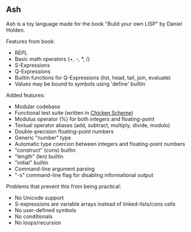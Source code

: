 ## Ash

Ash is a toy language made for the book "Build your own LISP" by Daniel Holden.

Features from book:
- REPL
- Basic math operators (+, -, *, /)
- S-Expressions
- Q-Expressions
- Builtin functions for Q-Expressions (list, head, tail, join, evaluate)
- Values may be bound to symbols using 'define' builtin

Added features:
- Modular codebase
- Functional test suite (written in [Chicken Scheme](https://www.call-cc.org/))
- Modulus operator (%) for both integers and floating-point
- Textual operator aliases (add, subtract, multiply, divide, modulo)
- Double-precision floating-point numbers
- Generic "number" type
- Automatic type coercion between integers and floating-point numbers
- "construct" (cons) builtin
- "length" (len) builtin
- "initial" builtin
- Command-line argument parsing
- "-s" command-line flag for disabling informational output

Problems that prevent this from being practical:
- No Unicode support
- S-expressions are variable arrays instead of linked-lists/cons cells
- No user-defined symbols
- No conditionals
- No loops/recursion
